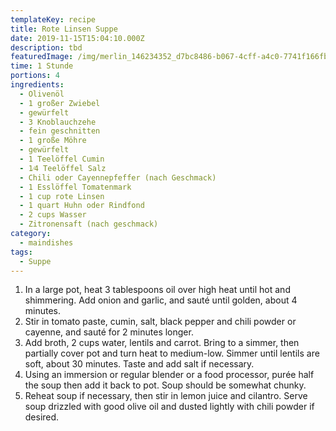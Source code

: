 ```yaml
---
templateKey: recipe
title: Rote Linsen Suppe
date: 2019-11-15T15:04:10.000Z
description: tbd
featuredImage: /img/merlin_146234352_d7bc8486-b067-4cff-a4c0-7741f166fb60-articlelarge.jpg
time: 1 Stunde
portions: 4
ingredients:
  - Olivenöl
  - 1 großer Zwiebel
  - gewürfelt
  - 3 Knoblauchzehe
  - fein geschnitten
  - 1 große Möhre
  - gewürfelt
  - 1 Teelöffel Cumin
  - 1⁄4 Teelöffel Salz
  - Chili oder Cayennepfeffer (nach Geschmack)
  - 1 Esslöffel Tomatenmark
  - 1 cup rote Linsen
  - 1 quart Huhn oder Rindfond
  - 2 cups Wasser
  - Zitronensaft (nach geschmack)
category:
  - maindishes
tags:
  - Suppe
---
```


1. In a large pot, heat 3 tablespoons oil over high heat until hot and shimmering. Add onion and garlic, and sauté until golden, about 4 minutes.
2. Stir in tomato paste, cumin, salt, black pepper and chili powder or cayenne, and sauté for 2 minutes longer.
3. Add broth, 2 cups water, lentils and carrot. Bring to a simmer, then partially cover pot and turn heat to medium-low. Simmer until lentils are soft, about 30 minutes. Taste and add salt if necessary.
4. Using an immersion or regular blender or a food processor, purée half the soup then add it back to pot. Soup should be somewhat chunky.
5. Reheat soup if necessary, then stir in lemon juice and cilantro. Serve soup drizzled with good olive oil and dusted lightly with chili powder if desired.
